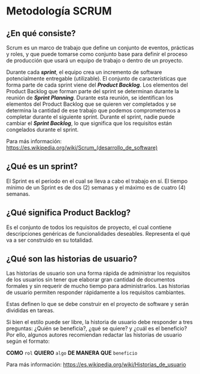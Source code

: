 # Metodología SCRUM

## ¿En qué consiste?

Scrum es un marco de trabajo que define un conjunto de eventos, prácticas y roles, y que puede tomarse como conjunto base para definir el proceso de producción que usará un equipo de trabajo o dentro de un proyecto.

Durante cada ***sprint***, el equipo crea un incremento de software potencialmente entregable (utilizable). El conjunto de características que forma parte de cada sprint viene del ***Product Backlog***. Los elementos del Product Backlog que forman parte del sprint se determinan durante la reunión de ***Sprint Planning***. Durante esta reunión, se identifican los elementos del Product Backlog que se quieren ver completados y se determina la cantidad de ese trabajo que podemos comprometernos a completar durante el siguiente sprint. Durante el sprint, nadie puede cambiar el ***Sprint Backlog***, lo que significa que los requisitos están congelados durante el sprint.

Para más información: https://es.wikipedia.org/wiki/Scrum_(desarrollo_de_software)

## ¿Qué es un sprint?

El Sprint es el período en el cual se lleva a cabo el trabajo en sí. El tiempo mínimo de un Sprint es de dos (2) semanas y el máximo es de cuatro (4) semanas.

## ¿Qué significa Product Backlog?

Es el conjunto de todos los requisitos de proyecto, el cual contiene descripciones genéricas de funcionalidades deseables. Representa el qué va a ser construido en su totalidad.

## ¿Qué son las historias de usuario?

Las historias de usuario son una forma rápida de administrar los requisitos de los usuarios sin tener que elaborar gran cantidad de documentos formales y sin requerir de mucho tiempo para administrarlos. Las historias de usuario permiten responder rápidamente a los requisitos cambiantes.

Estas definen lo que se debe construir en el proyecto de software y serán divididas en tareas.

Si bien el estilo puede ser libre, la historia de usuario debe responder a tres preguntas: ¿Quién se beneficia?, ¿qué se quiere? y ¿cuál es el beneficio? Por ello, algunos autores recomiendan redactar las historias de usuario según el formato:

**COMO** `rol` **QUIERO** `algo` **DE MANERA QUE** `beneficio`

Para más información: https://es.wikipedia.org/wiki/Historias_de_usuario
